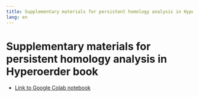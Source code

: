 ```yaml
---
title: Supplementary materials for persistent homology analysis in Hyperoerder book 
lang: en
---
```


# Supplementary materials for persistent homology analysis in Hyperoerder book 
* [Link to Google Colab notebook](https://colab.research.google.com/drive/172L2gvWbtl_3tT37IqW-tZxDXu5cXTH4?usp=sharing)
